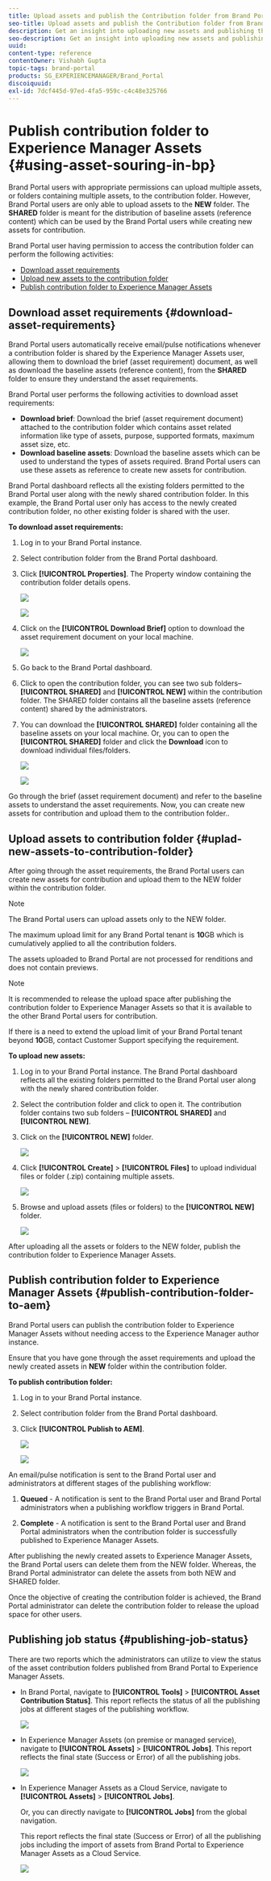 ```yaml
---
title: Upload assets and publish the Contribution folder from Brand Portal to Experience Manager Assets
seo-title: Upload assets and publish the Contribution folder from Brand Portal to Experience Manager Assets
description: Get an insight into uploading new assets and publishing the contribution folder from Brand Portal to Experience Manager Assets.
seo-description: Get an insight into uploading new assets and publishing the contribution folder from Brand Portal to Experience Manager Assets.
uuid: 
content-type: reference
contentOwner: Vishabh Gupta
topic-tags: brand-portal
products: SG_EXPERIENCEMANAGER/Brand_Portal
discoiquuid:
exl-id: 7dcf445d-97ed-4fa5-959c-c4c48e325766
---
```

# Publish contribution folder to Experience Manager Assets {#using-asset-souring-in-bp}

Brand Portal users with appropriate permissions can upload multiple assets, or folders containing multiple assets, to the contribution folder. However, Brand Portal users are only able to upload assets to the **NEW** folder. The **SHARED** folder is meant for the distribution of baseline assets (reference content) which can be used by the Brand Portal users while creating new assets for contribution.

Brand Portal user having permission to access the contribution folder can perform the following activities:

* [Download asset requirements](#download-asset-requirements)
* [Upload new assets to the contribution folder](#uplad-new-assets-to-contribution-folder)
* [Publish contribution folder to Experience Manager Assets](#publish-contribution-folder-to-aem)

## Download asset requirements {#download-asset-requirements}

Brand Portal users automatically receive email/pulse notifications whenever a contribution folder is shared by the Experience Manager Assets user, allowing them to download the brief (asset requirement) document, as well as download the baseline assets (reference content), from the **SHARED** folder to ensure they understand the asset requirements.

Brand Portal user performs the following activities to download asset requirements:

* **Download brief**: Download the brief (asset requirement document) attached to the contribution folder which contains asset related information like type of assets, purpose, supported formats, maximum asset size, etc.
* **Download baseline assets**: Download the baseline assets which can be used to understand the types of assets required. Brand Portal users can use these assets as reference to create new assets for contribution.

Brand Portal dashboard reflects all the existing folders permitted to the Brand Portal user along with the newly shared contribution folder. In this example, the Brand Portal user only has access to the newly created contribution folder, no other existing folder is shared with the user.

**To download asset requirements:**

1. Log in to your Brand Portal instance.
1. Select contribution folder from the Brand Portal dashboard.
1. Click **[!UICONTROL Properties]**. The Property window containing the contribution folder details opens.

   ![](assets/properties.png)

   ![](assets/download-asset-requirement2.png)

1. Click on the **[!UICONTROL Download Brief]** option to download the asset requirement document on your local machine.

   ![](assets/download.png)

1. Go back to the Brand Portal dashboard.
1. Click to open the contribution folder, you can see two sub folders–**[!UICONTROL SHARED]** and **[!UICONTROL NEW]** within the contribution folder. The SHARED folder contains all the baseline assets (reference content) shared by the administrators. 
1. You can download the **[!UICONTROL SHARED]** folder containing all the baseline assets on your local machine. 
Or, you can to open the **[!UICONTROL SHARED]** folder and click the **Download** icon to download individual files/folders.

   ![](assets/download.png)
   
   ![](assets/download-asset-requirement5.png)

Go through the brief (asset requirement document) and refer to the baseline assets to understand the asset requirements. Now, you can create new assets for contribution and upload them to the contribution folder..


## Upload assets to contribution folder {#uplad-new-assets-to-contribution-folder}

After going through the asset requirements, the Brand Portal users can create new assets for contribution and upload them to the NEW folder within the contribution folder.

>[!NOTE]
>
>The Brand Portal users can upload assets only to the NEW folder.
>
>The maximum upload limit for any Brand Portal tenant is **10**GB which is cumulatively applied to all the contribution folders.
>
>The assets uploaded to Brand Portal are not processed for renditions and does not contain previews. 

>[!NOTE]
>
>It is recommended to release the upload space after publishing the contribution folder to Experience Manager Assets so that it is available to the other Brand Portal users for contribution. 
>
>If there is a need to extend the upload limit of your Brand Portal tenant beyond **10**GB, contact Customer Support specifying the requirement.


**To upload new assets:**

1. Log in to your Brand Portal instance.
The Brand Portal dashboard reflects all the existing folders permitted to the Brand Portal user along with the newly shared contribution folder.

1. Select the contribution folder and click to open it. The contribution folder contains two sub folders – **[!UICONTROL SHARED]** and **[!UICONTROL NEW]**.

1. Click on the **[!UICONTROL NEW]** folder.

   ![](assets/upload-new-assets4.png)

1. Click **[!UICONTROL Create]** > **[!UICONTROL Files]** to upload individual files or folder (.zip) containing multiple assets.

   ![](assets/upload-new-assets5.png)

1. Browse and upload assets (files or folders) to the **[!UICONTROL NEW]** folder.

   ![](assets/upload-asset4.png)

After uploading all the assets or folders to the NEW folder, publish the contribution folder to Experience Manager Assets. 


## Publish contribution folder to Experience Manager Assets {#publish-contribution-folder-to-aem}

Brand Portal users can publish the contribution folder to Experience Manager Assets without needing access to the Experience Manager author instance.

Ensure that you have gone through the asset requirements and upload the newly created assets in **NEW** folder within the contribution folder. 

**To publish contribution folder:**

1. Log in to your Brand Portal instance.

1. Select contribution folder from the Brand Portal dashboard.
1. Click **[!UICONTROL Publish to AEM]**. 

   ![](assets/export.png)
   
   ![](assets/publish-contribution-folder-to-aem1.png)

An email/pulse notification is sent to the Brand Portal user and administrators at different stages of the publishing workflow:

1. **Queued** - A notification is sent to the Brand Portal user and Brand Portal administrators when a publishing workflow triggers in Brand Portal.

1. **Complete** - A notification is sent to the Brand Portal user and Brand Portal administrators when the contribution folder is successfully published to Experience Manager Assets.

After publishing the newly created assets to Experience Manager Assets, the Brand Portal users can delete them from the NEW folder. Whereas, the Brand Portal administrator can delete the assets from both NEW and SHARED folder. 

Once the objective of creating the contribution folder is achieved, the Brand Portal administrator can delete the contribution folder to release the upload space for other users. 

## Publishing job status {#publishing-job-status}

There are two reports which the administrators can utilize to view the status of the asset contribution folders published from Brand Portal to Experience Manager Assets. 

* In Brand Portal, navigate to **[!UICONTROL Tools]** > **[!UICONTROL Asset Contribution Status]**. This report reflects the status of all the publishing jobs at different stages of the publishing workflow.  

  ![](assets/contribution-folder-status.png)

* In Experience Manager Assets (on premise or managed service), navigate to **[!UICONTROL Assets]** > **[!UICONTROL Jobs]**. This report reflects the final state (Success or Error) of all the publishing jobs. 

  ![](assets/publishing-status.png)

* In Experience Manager Assets as a Cloud Service, navigate to **[!UICONTROL Assets]** > **[!UICONTROL Jobs]**. 

  Or, you can directly navigate to **[!UICONTROL Jobs]** from the global navigation.

  This report reflects the final state (Success or Error) of all the publishing jobs including the import of assets from Brand Portal to Experience Manager Assets as a Cloud Service.

  ![](assets/cloud-service-job-status.png)

<!--
>[!NOTE]
>
>Currently, no report is generated in AEM Assets as a Cloud Service for the Asset Sourcing workflow. 
-->
